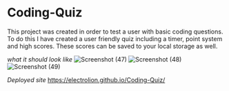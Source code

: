 
# Coding-Quiz

This project was created in order to test a user with basic coding questions.
To do this I have created a user friendly quiz including a timer, point system and high scores. These scores can be saved to your local storage as well.


*what it should look like*
![Screenshot (47)](https://user-images.githubusercontent.com/84581536/126102536-d89d05bf-9fe7-43fc-a72c-484d5f9fbd8e.png)
![Screenshot (48)](https://user-images.githubusercontent.com/84581536/126102550-08c8c4c5-bd2c-4811-b929-b4dd01e8be0b.png)
![Screenshot (49)](https://user-images.githubusercontent.com/84581536/126102558-5079dceb-9bb8-41c0-82d4-bc6bb12f2d0e.png)

*Deployed site*
https://electrolion.github.io/Coding-Quiz/
